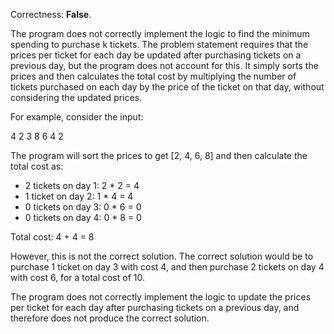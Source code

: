 Correctness: **False**.

The program does not correctly implement the logic to find the minimum spending to purchase k tickets. The problem statement requires that the prices per ticket for each day be updated after purchasing tickets on a previous day, but the program does not account for this. It simply sorts the prices and then calculates the total cost by multiplying the number of tickets purchased on each day by the price of the ticket on that day, without considering the updated prices.

For example, consider the input:

4 2 3
8 6 4 2

The program will sort the prices to get [2, 4, 6, 8] and then calculate the total cost as:

* 2 tickets on day 1: 2 * 2 = 4
* 1 ticket on day 2: 1 * 4 = 4
* 0 tickets on day 3: 0 * 6 = 0
* 0 tickets on day 4: 0 * 8 = 0

Total cost: 4 + 4 = 8

However, this is not the correct solution. The correct solution would be to purchase 1 ticket on day 3 with cost 4, and then purchase 2 tickets on day 4 with cost 6, for a total cost of 10.

The program does not correctly implement the logic to update the prices per ticket for each day after purchasing tickets on a previous day, and therefore does not produce the correct solution.